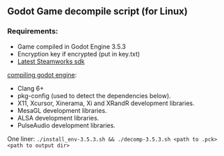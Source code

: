 ## Godot Game decompile script (for Linux)

### Requirements:
- Game compiled in Godot Engine 3.5.3
- Encryption key if encrypted (put in key.txt)
- [Latest Steamworks sdk](https://partner.steamgames.com/dashboard)

[compiling godot engine](https://docs.godotengine.org/en/3.5/development/compiling/compiling_for_x11.html): 
- Clang 6+
- pkg-config (used to detect the dependencies below).
- X11, Xcursor, Xinerama, Xi and XRandR development libraries.
- MesaGL development libraries.
- ALSA development libraries.
- PulseAudio development libraries.

One liner: 
`./install_env-3.5.3.sh && ./decomp-3.5.3.sh <path to .pck> <path to output dir>`